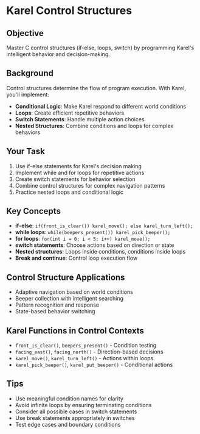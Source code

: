 # Karel Control Structures

## Objective
Master C control structures (if-else, loops, switch) by programming Karel's intelligent behavior and decision-making.

## Background
Control structures determine the flow of program execution. With Karel, you'll implement:
- **Conditional Logic**: Make Karel respond to different world conditions
- **Loops**: Create efficient repetitive behaviors
- **Switch Statements**: Handle multiple action choices
- **Nested Structures**: Combine conditions and loops for complex behaviors

## Your Task
1. Use if-else statements for Karel's decision making
2. Implement while and for loops for repetitive actions
3. Create switch statements for behavior selection
4. Combine control structures for complex navigation patterns
5. Practice nested loops and conditional logic

## Key Concepts
- **if-else**: `if(front_is_clear()) karel_move(); else karel_turn_left();`
- **while loops**: `while(beepers_present()) karel_pick_beeper();`
- **for loops**: `for(int i = 0; i < 5; i++) karel_move();`
- **switch statements**: Choose actions based on direction or state
- **Nested structures**: Loops inside conditions, conditions inside loops
- **Break and continue**: Control loop execution flow

## Control Structure Applications
- Adaptive navigation based on world conditions
- Beeper collection with intelligent searching
- Pattern recognition and response
- State-based behavior switching

## Karel Functions in Control Contexts
- `front_is_clear()`, `beepers_present()` - Condition testing
- `facing_east()`, `facing_north()` - Direction-based decisions
- `karel_move()`, `karel_turn_left()` - Actions within loops
- `karel_pick_beeper()`, `karel_put_beeper()` - Conditional actions

## Tips
- Use meaningful condition names for clarity
- Avoid infinite loops by ensuring terminating conditions
- Consider all possible cases in switch statements
- Use break statements appropriately in switches
- Test edge cases and boundary conditions
